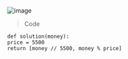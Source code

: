 ![image](https://user-images.githubusercontent.com/115756142/230250488-f7cc6b74-d574-465f-af42-8006d0094025.png)


> Code

    def solution(money):
    price = 5500
    return [money // 5500, money % price]
